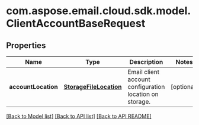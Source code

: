 
# com.aspose.email.cloud.sdk.model.ClientAccountBaseRequest

## Properties
Name | Type | Description | Notes
------------ | ------------- | ------------- | -------------
**accountLocation** | [**StorageFileLocation**](StorageFileLocation.md) | Email client account configuration location on storage.              |  [optional]


[[Back to Model list]](README.md#documentation-for-models) [[Back to API list]](README.md#documentation-for-api-endpoints) [[Back to API README]](README.md)

